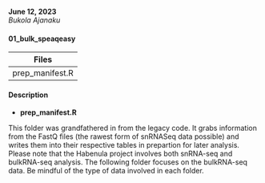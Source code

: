 **June 12, 2023**  
*Bukola Ajanaku*

#### 01_bulk_speaqeasy ####

|       Files     |
| --------------- |
| prep_manifest.R |


#### Description ####

- **prep_manifest.R** 

This folder was grandfathered in from the legacy code. 
It grabs information from the FastQ files (the rawest form of snRNASeq data 
possible) and writes them into their respective tables in prepartion for later
analysis.
Please note that the Habenula project involves both snRNA-seq and bulkRNA-seq
analysis. The following folder focuses on the bulkRNA-seq data. Be mindful of 
the type of data involved in each folder.
